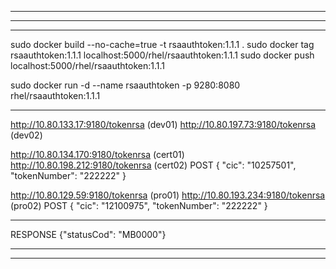 **********************************************************************************************************************
**********************************************************************************************************************
**********************************************************************************************************************
sudo docker build --no-cache=true -t rsaauthtoken:1.1.1 .
sudo docker tag rsaauthtoken:1.1.1 localhost:5000/rhel/rsaauthtoken:1.1.1
sudo docker push localhost:5000/rhel/rsaauthtoken:1.1.1

sudo docker run -d --name rsaauthtoken -p 9280:8080 rhel/rsaauthtoken:1.1.1
**********************************************************************************************************************
http://10.80.133.17:9180/tokenrsa (dev01)
http://10.80.197.73:9180/tokenrsa (dev02)

http://10.80.134.170:9180/tokenrsa (cert01)
http://10.80.198.212:9180/tokenrsa (cert02)
POST
{
	"cic": "10257501",
	"tokenNumber": "222222"
}

http://10.80.129.59:9180/tokenrsa (pro01)
http://10.80.193.234:9180/tokenrsa (pro02)
POST
{
	"cic": "12100975",
	"tokenNumber": "222222"
}
**********************************************************************************************************************
RESPONSE
{"statusCod": "MB0000"}
**********************************************************************************************************************
**********************************************************************************************************************
